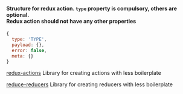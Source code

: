 #### Structure for redux action. `type` property is compulsory, others are optional.<br/> Redux action should not have any other properties

```javascript
{
  type: 'TYPE',
  payload: {},
  error: false,
  meta: {}
}
```

[redux-actions](https://github.com/redux-utilities/redux-actions) Library for creating actions with less boilerplate
<br/>

[reduce-reducers](https://github.com/redux-utilities/reduce-reducers) Library for creating reducers with less boilerplate